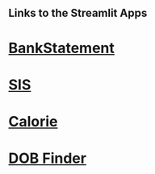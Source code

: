 ## Links to the Streamlit Apps

# [BankStatement](https://myselfshravan-python-bankstatement.streamlit.app/)
# [SIS](https://myselfshravan-python-sis-9e0oj5.streamlit.app/)
# [Calorie](https://myselfshravan-python-calorie-f3kg38.streamlit.app/)
# [DOB Finder](https://myselfshravan-python-brutforcedobamith-gac3dk.streamlit.app/)
